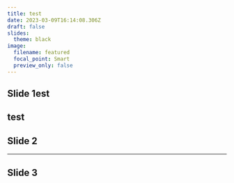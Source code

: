 ```yaml
---
title: test
date: 2023-03-09T16:14:08.306Z
draft: false
slides:
  theme: black
image:
  filename: featured
  focal_point: Smart
  preview_only: false
---
```

## Slide 1est
test
---
 
## Slide 2
    
---
    
## Slide 3